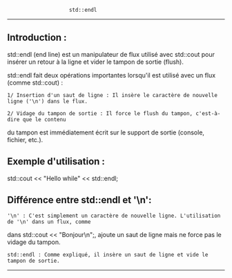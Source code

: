 						std::endl
*******************************************************************************************************

Introduction :
--------------

std::endl (end line) est un manipulateur de flux utilisé avec std::cout pour insérer un retour à la ligne et vider le tampon de sortie (flush).

std::endl fait deux opérations importantes lorsqu'il est utilisé avec un flux (comme std::cout) :

    1/ Insertion d'un saut de ligne : Il insère le caractère de nouvelle ligne ('\n') dans le flux.

    2/ Vidage du tampon de sortie : Il force le flush du tampon, c'est-à-dire que le contenu 
du tampon est immédiatement écrit sur le support de sortie (console, fichier, etc.).

Exemple d'utilisation :
-----------------------

std::cout << "Hello while" << std::endl;

Différence entre std::endl et '\n':
-----------------------------------

    '\n' : C'est simplement un caractère de nouvelle ligne. L'utilisation de '\n' dans un flux, comme 
dans std::cout << "Bonjour\n";, ajoute un saut de ligne mais ne force pas le vidage du tampon.

    std::endl : Comme expliqué, il insère un saut de ligne et vide le tampon de sortie.

*******************************************************************************************************
